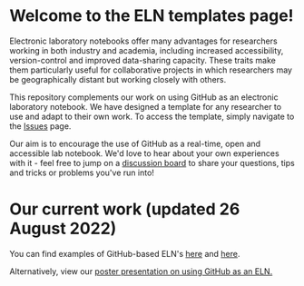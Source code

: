 # Welcome to the ELN templates page!

Electronic laboratory notebooks offer many advantages for researchers working in both industry and academia, including increased accessibility, version-control and improved data-sharing capacity. These traits make them particularly useful for collaborative projects in which researchers may be geographically distant but working closely with others.

This repository complements our work on using GitHub as an electronic laboratory notebook. We have designed a template for any researcher to use and adapt to their own work. To access the template, simply navigate to the [Issues](https://github.com/TheBreakingGoodProject/ELN-Templates/issues) page.

Our aim is to encourage the use of GitHub as a real-time, open and accessible lab notebook. We'd love to hear about your own experiences with it - feel free to jump on a [discussion board](LINK) to share your questions, tips and tricks or problems you've run into!

# Our current work (updated 26 August 2022) 

You can find examples of GitHub-based ELN's [here](https://github.com/KlementineJBS/USYD_PhD_ELN) and [here](https://github.com/TheBreakingGoodProject/ELN-Kymberley-Scroggie).

Alternatively, view our [poster presentation on using GitHub as an ELN.](https://github.com/alintheopen/SCOPE/issues/23)
